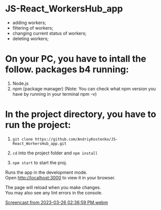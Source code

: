 
 # JS-React_WorkersHub_app
  - adding workers;
  - filtering of workers;
  - changing current status of workers;
  - deleting workers;

# On your PC, you have to intall the follow. packages b4 running:

  1. Node.js 
  2. npm (package manager)
  (Note: You can check what npm version you have by running in your terminal npm -v)

# In the project directory, you have to run the project:

  1. `git clone https://github.com/AndriyKostenko/JS-React_WorkersHub_app.git `

  2. `cd` into the project folder and `npm install`
 
  3. `npm start` to start the proj.


Runs the app in the development mode.\
Open [http://localhost:3000](http://localhost:3000) to view it in your browser.

The page will reload when you make changes.\
You may also see any lint errors in the console.


[Screencast from 2023-03-26 02:36:59 PM.webm](https://user-images.githubusercontent.com/91188777/227797044-a3f18436-1860-45fd-8521-f9cc818d0c74.webm)
